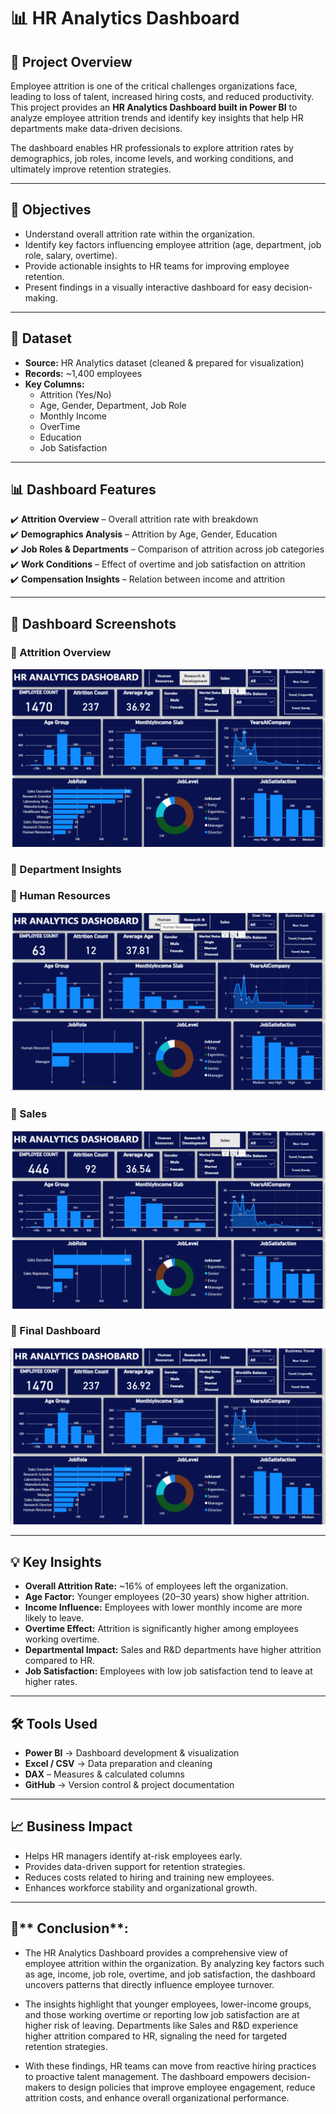 # 📊 HR Analytics Dashboard

## 📌 Project Overview
Employee attrition is one of the critical challenges organizations face, leading to loss of talent, increased hiring costs, and reduced productivity.  
This project provides an **HR Analytics Dashboard built in Power BI** to analyze employee attrition trends and identify key insights that help HR departments make data-driven decisions.

The dashboard enables HR professionals to explore attrition rates by demographics, job roles, income levels, and working conditions, and ultimately improve retention strategies.

---

## 🎯 Objectives
- Understand overall attrition rate within the organization.  
- Identify key factors influencing employee attrition (age, department, job role, salary, overtime).  
- Provide actionable insights to HR teams for improving employee retention.  
- Present findings in a visually interactive dashboard for easy decision-making.  

---

## 📂 Dataset
- **Source:** HR Analytics dataset (cleaned & prepared for visualization)  
- **Records:** ~1,400 employees  
- **Key Columns:**  
  - Attrition (Yes/No)  
  - Age, Gender, Department, Job Role  
  - Monthly Income  
  - OverTime  
  - Education  
  - Job Satisfaction  

---

## 📊 Dashboard Features
✔️ **Attrition Overview** – Overall attrition rate with breakdown  
✔️ **Demographics Analysis** – Attrition by Age, Gender, Education  
✔️ **Job Roles & Departments** – Comparison of attrition across job categories  
✔️ **Work Conditions** – Effect of overtime and job satisfaction on attrition  
✔️ **Compensation Insights** – Relation between income and attrition  

---
  
## 📸 Dashboard Screenshots  

### 🔹 Attrition Overview  
![Attrition Overview](https://github.com/praveengouda25/HR-Analytics-Dashboard/blob/49da7809bfc84aa5983a7e732813615b3f7c54cb/files/Department_Research%20%26%20Development.png)  

### 🔹 Department Insights  
### 🔹 Human Resources
![Department by Human Resources Insights](https://github.com/praveengouda25/HR-Analytics-Dashboard/blob/181decd931e0f448d519bbf2f7fd1892d8501340/files/Department_HumanResources.png) 

### 🔹 Sales
![Department by Sales Insights](https://github.com/praveengouda25/HR-Analytics-Dashboard/blob/6d6baf086da5a806ce3752eee8d49ba862f1e91a/files/Department_Sales.png)

### 🔹 Final Dashboard  
![Final Dashboard](https://github.com/praveengouda25/HR-Analytics-Dashboard/blob/28e303e6ab312c3a24322a9cfcbea9677a80548e/files/Dashboard_Overview.png)  


---

## 💡 Key Insights
- **Overall Attrition Rate:** ~16% of employees left the organization.  
- **Age Factor:** Younger employees (20–30 years) show higher attrition.  
- **Income Influence:** Employees with lower monthly income are more likely to leave.  
- **Overtime Effect:** Attrition is significantly higher among employees working overtime.  
- **Departmental Impact:** Sales and R&D departments have higher attrition compared to HR.  
- **Job Satisfaction:** Employees with low job satisfaction tend to leave at higher rates.  

---

## 🛠️ Tools Used
- **Power BI** → Dashboard development & visualization  
- **Excel / CSV** → Data preparation and cleaning
- **DAX** – Measures & calculated columns    
- **GitHub** → Version control & project documentation  

---

## 📈 Business Impact
- Helps HR managers identify at-risk employees early.  
- Provides data-driven support for retention strategies.  
- Reduces costs related to hiring and training new employees.  
- Enhances workforce stability and organizational growth.  

---

## 📝** Conclusion**:

- The HR Analytics Dashboard provides a comprehensive view of employee attrition within the organization. By analyzing key factors such as   age, income, job role, overtime, and job satisfaction, the dashboard uncovers patterns that directly influence employee turnover.

- The insights highlight that younger employees, lower-income groups, and those working overtime or reporting low job satisfaction are at    higher risk of leaving. Departments like Sales and R&D experience higher attrition compared to HR, signaling the need for targeted         retention strategies.

- With these findings, HR teams can move from reactive hiring practices to proactive talent management. The dashboard empowers decision-     makers to design policies that improve employee engagement, reduce attrition costs, and enhance overall organizational performance.

